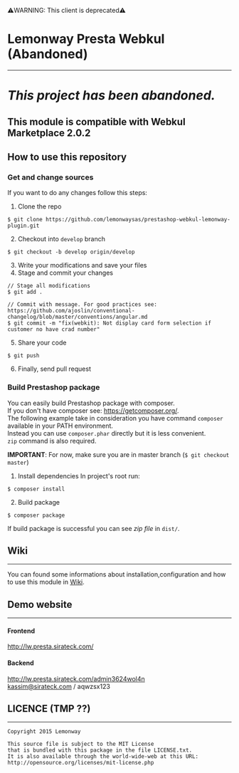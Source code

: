 ⚠️WARNING: This client is deprecated⚠️ 

# Lemonway Presta Webkul (Abandoned)
---
# _This project has been abandoned._
## This module is compatible with Webkul Marketplace 2.0.2
## How to use this repository

### Get and change sources
If you want to do any changes follow this steps:

1.  Clone the repo
 ```
 $ git clone https://github.com/lemonwaysas/prestashop-webkul-lemonway-plugin.git
 ```
 
2.  Checkout into `develop` branch
 ```
 $ git checkout -b develop origin/develop
 ```
 
3.  Write your modifications and save your files
4. Stage and commit your changes
 ```
 // Stage all modifications
 $ git add .
 
 // Commit with message. For good practices see: https://github.com/ajoslin/conventional-changelog/blob/master/conventions/angular.md
 $ git commit -m "fix(webkit): Not display card form selection if customer no have crad number"
 ```
5.  Share your code
 ```
 $ git push
 ```
 
6. Finally, send pull request

### Build Prestashop package

You can easily build Prestashop package with composer.  
If you don't have composer see: https://getcomposer.org/.  
The following example take in consideration you have command `composer` available in your PATH environment.  
Instead you can use `composer.phar` directly but it is less convenient.  
`zip` command is also required.

**IMPORTANT**: For now, make sure you are in master branch (`$ git checkout master`)

1.  Install dependencies
 In project's root run:
 ```
 $ composer install
 ```
 
2.  Build package
 ```
 $ composer package
 ```
 
 If build package is successful you can see *zip file* in `dist/`.

## Wiki
---
You can found some informations about installation,configuration and how to use this module in [Wiki](https://github.com/lemonwaysas/prestashop-webkul-lemonway-plugin/wiki).

## Demo website
---
#### Frontend
http://lw.presta.sirateck.com/
#### Backend
http://lw.presta.sirateck.com/admin3624wol4n  
kassim@sirateck.com / aqwzsx123


## LICENCE (TMP ??)
---
```
Copyright 2015 Lemonway

This source file is subject to the MIT License
that is bundled with this package in the file LICENSE.txt.
It is also available through the world-wide-web at this URL:
http://opensource.org/licenses/mit-license.php
```
